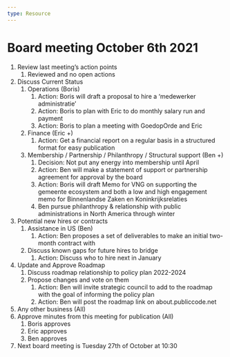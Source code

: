 ```yaml
---
type: Resource
---
```


# Board meeting October 6th 2021

1. Review last meeting’s action points
   1. Reviewed and no open actions
2. Discuss Current Status
   1. Operations (Boris)
      1. Action: Boris will draft a proposal to hire a ‘medewerker administratie’
      1. Action: Boris to plan with Eric to do monthly salary run and payment
      1. Action: Boris to plan a meeting with GoedopOrde and Eric
   1. Finance (Eric +)
      1. Action: Get a financial report on a regular basis in a structured format for easy publication
   1. Membership / Partnership / Philanthropy / Structural support (Ben +)
      1. Decision: Not put any energy into membership until April
      1. Action: Ben will make a statement of support or partnership agreement for approval by the board
      1. Action: Boris will draft Memo for VNG on supporting the gemeente ecosystem and both a low and high engagement memo for Binnenlandse Zaken en Koninkrijksrelaties
      1. Ben pursue philanthropy & relationship with public administrations in North America through winter
3. Potential new hires or contracts
   1. Assistance in US (Ben)
      1. Action: Ben proposes a set of deliverables to make an initial two-month contract with
   1. Discuss known gaps for future hires to bridge
      1. Action: Discuss who to hire next in January
4. Update and Approve Roadmap
   1. Discuss roadmap relationship to policy plan 2022-2024
   1. Propose changes and vote on them
      1. Action: Ben will invite strategic council to add to the roadmap with the goal of informing the policy plan
      1. Action: Ben will post the roadmap link on about.publiccode.net
5. Any other business (All)
6. Approve minutes from this meeting for publication (All)
   1. Boris approves
   1. Eric approves
   1. Ben approves
7. Next board meeting is Tuesday 27th of October at 10:30
